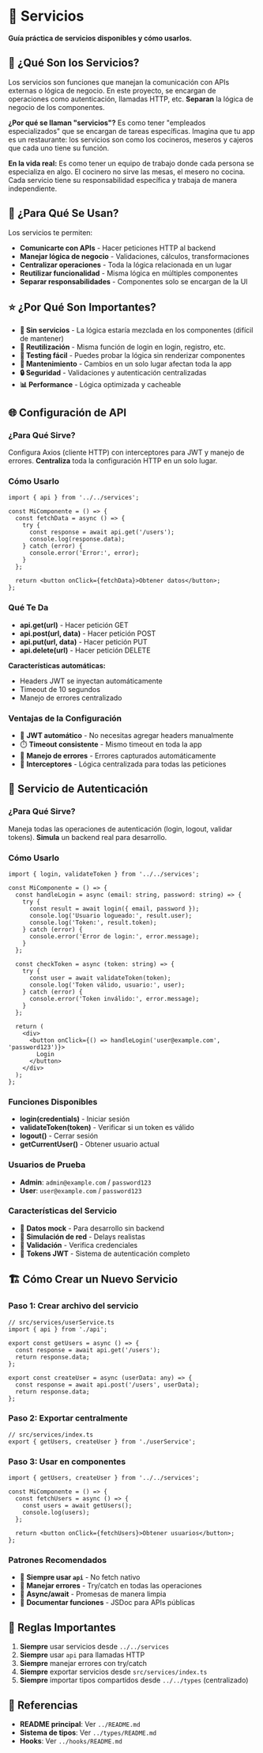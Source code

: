 # 📡 Servicios

**Guía práctica de servicios disponibles y cómo usarlos.**

## 🎯 **¿Qué Son los Servicios?**

Los servicios son funciones que manejan la comunicación con APIs externas o lógica de negocio. En este proyecto, se encargan de operaciones como autenticación, llamadas HTTP, etc. **Separan** la lógica de negocio de los componentes.

**¿Por qué se llaman "servicios"?** Es como tener "empleados especializados" que se encargan de tareas específicas. Imagina que tu app es un restaurante: los servicios son como los cocineros, meseros y cajeros que cada uno tiene su función.

**En la vida real:** Es como tener un equipo de trabajo donde cada persona se especializa en algo. El cocinero no sirve las mesas, el mesero no cocina. Cada servicio tiene su responsabilidad específica y trabaja de manera independiente.

## 🚀 **¿Para Qué Se Usan?**

Los servicios te permiten:
- **Comunicarte con APIs** - Hacer peticiones HTTP al backend
- **Manejar lógica de negocio** - Validaciones, cálculos, transformaciones
- **Centralizar operaciones** - Toda la lógica relacionada en un lugar
- **Reutilizar funcionalidad** - Misma lógica en múltiples componentes
- **Separar responsabilidades** - Componentes solo se encargan de la UI

## ⭐ **¿Por Qué Son Importantes?**

- **🚫 Sin servicios** - La lógica estaría mezclada en los componentes (difícil de mantener)
- **🔄 Reutilización** - Misma función de login en login, registro, etc.
- **🧪 Testing fácil** - Puedes probar la lógica sin renderizar componentes
- **📱 Mantenimiento** - Cambios en un solo lugar afectan toda la app
- **🔒 Seguridad** - Validaciones y autenticación centralizadas
- **📊 Performance** - Lógica optimizada y cacheable

## 🌐 **Configuración de API**

### **¿Para Qué Sirve?**
Configura Axios (cliente HTTP) con interceptores para JWT y manejo de errores. **Centraliza** toda la configuración HTTP en un solo lugar.

### **Cómo Usarlo**
```tsx
import { api } from '../../services';

const MiComponente = () => {
  const fetchData = async () => {
    try {
      const response = await api.get('/users');
      console.log(response.data);
    } catch (error) {
      console.error('Error:', error);
    }
  };
  
  return <button onClick={fetchData}>Obtener datos</button>;
};
```

### **Qué Te Da**
- **api.get(url)** - Hacer petición GET
- **api.post(url, data)** - Hacer petición POST
- **api.put(url, data)** - Hacer petición PUT
- **api.delete(url)** - Hacer petición DELETE

**Características automáticas:**
- Headers JWT se inyectan automáticamente
- Timeout de 10 segundos
- Manejo de errores centralizado

### **Ventajas de la Configuración**
- 🔐 **JWT automático** - No necesitas agregar headers manualmente
- ⏱️ **Timeout consistente** - Mismo timeout en toda la app
- 🚫 **Manejo de errores** - Errores capturados automáticamente
- 🔄 **Interceptores** - Lógica centralizada para todas las peticiones

## 🔐 **Servicio de Autenticación**

### **¿Para Qué Sirve?**
Maneja todas las operaciones de autenticación (login, logout, validar tokens). **Simula** un backend real para desarrollo.

### **Cómo Usarlo**
```tsx
import { login, validateToken } from '../../services';

const MiComponente = () => {
  const handleLogin = async (email: string, password: string) => {
    try {
      const result = await login({ email, password });
      console.log('Usuario logueado:', result.user);
      console.log('Token:', result.token);
    } catch (error) {
      console.error('Error de login:', error.message);
    }
  };
  
  const checkToken = async (token: string) => {
    try {
      const user = await validateToken(token);
      console.log('Token válido, usuario:', user);
    } catch (error) {
      console.error('Token inválido:', error.message);
    }
  };
  
  return (
    <div>
      <button onClick={() => handleLogin('user@example.com', 'password123')}>
        Login
      </button>
    </div>
  );
};
```

### **Funciones Disponibles**
- **login(credentials)** - Iniciar sesión
- **validateToken(token)** - Verificar si un token es válido
- **logout()** - Cerrar sesión
- **getCurrentUser()** - Obtener usuario actual

### **Usuarios de Prueba**
- **Admin**: `admin@example.com` / `password123`
- **User**: `user@example.com` / `password123`

### **Características del Servicio**
- 🧪 **Datos mock** - Para desarrollo sin backend
- 🔄 **Simulación de red** - Delays realistas
- 🚫 **Validación** - Verifica credenciales
- 🔐 **Tokens JWT** - Sistema de autenticación completo

## 🏗️ **Cómo Crear un Nuevo Servicio**

### **Paso 1: Crear archivo del servicio**
```tsx
// src/services/userService.ts
import { api } from './api';

export const getUsers = async () => {
  const response = await api.get('/users');
  return response.data;
};

export const createUser = async (userData: any) => {
  const response = await api.post('/users', userData);
  return response.data;
};
```

### **Paso 2: Exportar centralmente**
```tsx
// src/services/index.ts
export { getUsers, createUser } from './userService';
```

### **Paso 3: Usar en componentes**
```tsx
import { getUsers, createUser } from '../../services';

const MiComponente = () => {
  const fetchUsers = async () => {
    const users = await getUsers();
    console.log(users);
  };
  
  return <button onClick={fetchUsers}>Obtener usuarios</button>;
};
```

### **Patrones Recomendados**
- 📡 **Siempre usar `api`** - No fetch nativo
- 🚫 **Manejar errores** - Try/catch en todas las operaciones
- 🔄 **Async/await** - Promesas de manera limpia
- 📝 **Documentar funciones** - JSDoc para APIs públicas

## 🚨 **Reglas Importantes**

1. **Siempre** usar servicios desde `../../services`
2. **Siempre** usar `api` para llamadas HTTP
3. **Siempre** manejar errores con try/catch
4. **Siempre** exportar servicios desde `src/services/index.ts`
5. **Siempre** importar tipos compartidos desde `../../types` (centralizado)

## 🔗 **Referencias**

- **README principal**: Ver `../README.md`
- **Sistema de tipos**: Ver `../types/README.md`
- **Hooks**: Ver `../hooks/README.md`
